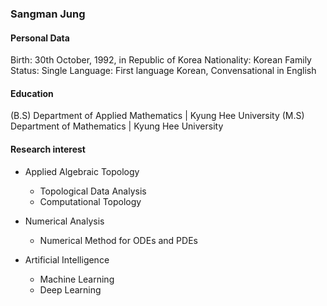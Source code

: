 ### Sangman Jung
  
#### Personal Data
Birth: 30th October, 1992, in Republic of Korea
Nationality: Korean
Family Status: Single
Language: First language Korean, Convensational in English
  
#### Education
(B.S) Department of Applied Mathematics | Kyung Hee University
(M.S) Department of Mathematics | Kyung Hee University
  
#### Research interest
+ Applied Algebraic Topology
  - Topological Data Analysis
  - Computational Topology
  
+ Numerical Analysis
  - Numerical Method for ODEs and PDEs
  
+ Artificial Intelligence
  - Machine Learning
  - Deep Learning
<!--
**normal92/normal92** is a ✨ _special_ ✨ repository because its `README.md` (this file) appears on your GitHub profile.

Here are some ideas to get you started:

- 🔭 I’m currently working on ...
- 🌱 I’m currently learning ...
- 👯 I’m looking to collaborate on ...
- 🤔 I’m looking for help with ...
- 💬 Ask me about ...
- 📫 How to reach me: ...
- 😄 Pronouns: ...
- ⚡ Fun fact: ...
-->
